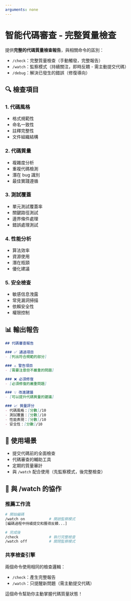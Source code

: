 ```yaml
---
arguments: none
---
```


# 智能代碼審查 - 完整質量檢查

提供**完整的代碼質量檢查報告**，與相關命令的區別：
- `/check`：完整質量檢查（手動觸發，完整報告）
- `/watch`：監察模式（持續關注，即時反饋 - 需主動提交代碼）
- `/debug`：解決已發生的錯誤（修復導向）

## 🔍 檢查項目

### 1. 代碼風格
- 格式規範性
- 命名一致性
- 註釋完整性
- 文件組織結構

### 2. 代碼質量
- 複雜度分析
- 重複代碼檢測
- 潛在 bug 識別
- 最佳實踐遵循

### 3. 測試覆蓋
- 單元測試覆蓋率
- 關鍵路徑測試
- 邊界條件處理
- 錯誤處理測試

### 4. 性能分析
- 算法效率
- 資源使用
- 潛在瓶頸
- 優化建議

### 5. 安全檢查
- 敏感信息洩露
- 常見漏洞掃描
- 依賴安全性
- 權限控制

## 📊 輸出報告

```markdown
## 代碼審查報告

### ✅ 通過項目
- [列出符合規範的部分]

### ⚠️ 警告項目
- [需要注意但不嚴重的問題]

### ❌ 必須修復
- [必須修復的嚴重問題]

### 💡 改進建議
- [可以提升代碼質量的建議]

### 📈 質量評分
- 代碼風格：[分數]/10
- 測試覆蓋：[分數]/10
- 性能表現：[分數]/10
- 安全性：[分數]/10
```

## 🎯 使用場景

- 提交代碼前的全面檢查
- 代碼審查的輔助工具
- 定期的質量審計
- 與 `/watch` 配合使用（先監察模式，後完整檢查）

## 🤝 與 /watch 的協作

### 推薦工作流
```bash
# 開始編碼
/watch on           # 開啟監察模式
[編碼過程中持續提交和獲得反饋...]

# 完成後
/check              # 執行完整檢查
/watch off          # 關閉監察模式
```

### 共享檢查引擎
兩個命令使用相同的檢查邏輯：
- `/check`：產生完整報告
- `/watch`：只提醒新問題（需主動提交代碼）

這個命令幫助你主動掌握代碼質量狀態！